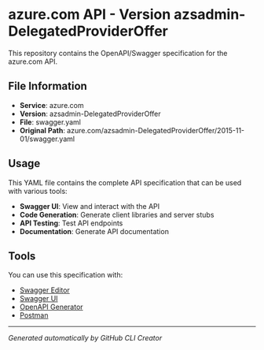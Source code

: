 # azure.com API - Version azsadmin-DelegatedProviderOffer

This repository contains the OpenAPI/Swagger specification for the azure.com API.

## File Information

- **Service**: azure.com
- **Version**: azsadmin-DelegatedProviderOffer
- **File**: swagger.yaml
- **Original Path**: azure.com/azsadmin-DelegatedProviderOffer/2015-11-01/swagger.yaml

## Usage

This YAML file contains the complete API specification that can be used with various tools:

- **Swagger UI**: View and interact with the API
- **Code Generation**: Generate client libraries and server stubs
- **API Testing**: Test API endpoints
- **Documentation**: Generate API documentation

## Tools

You can use this specification with:

- [Swagger Editor](https://editor.swagger.io/)
- [Swagger UI](https://swagger.io/tools/swagger-ui/)
- [OpenAPI Generator](https://openapi-generator.tech/)
- [Postman](https://www.postman.com/)

---

*Generated automatically by GitHub CLI Creator*
